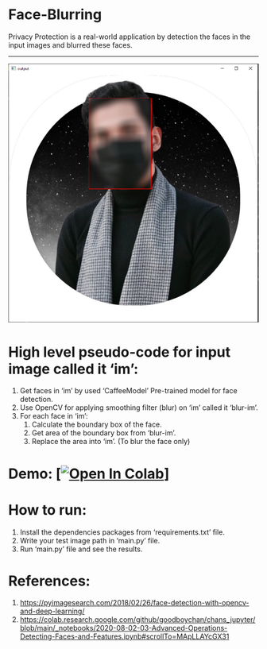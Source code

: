 # Face-Blurring
Privacy Protection is a real-world application by detection the faces in the input images and blurred these faces.
- - - -
![Face-Blurring](https://github.com/Ahmad3bdelHafeez/Face-Blurring/blob/main/output%206.PNG "Face-Blurring")
# High level pseudo-code for input image called it ‘im’:
1.	Get faces in ‘im’ by used ‘CaffeeModel’ Pre-trained model for face detection.
2.	Use OpenCV for applying smoothing filter (blur) on ‘im’ called it ‘blur-im’.
3.	For each face in ‘im’:
    1.	Calculate the boundary box of the face.
    2.	Get area of the boundary box from ‘blur-im’.
    3.	Replace the area into ‘im’. (To blur the face only)
# Demo: [[![Open In Colab](https://colab.research.google.com/assets/colab-badge.svg)](https://colab.research.google.com/drive/1gcnPn2DH_eBPAEde0g7dvXCeKRC4Lbkx?usp=sharing)]
# How to run:
1.	Install the dependencies packages from ‘requirements.txt’ file.
2.	Write your test image path in ‘main.py’ file.
3.	Run ‘main.py’ file and see the results.
# References:
1.	https://pyimagesearch.com/2018/02/26/face-detection-with-opencv-and-deep-learning/ 
2.	https://colab.research.google.com/github/goodboychan/chans_jupyter/blob/main/_notebooks/2020-08-02-03-Advanced-Operations-Detecting-Faces-and-Features.ipynb#scrollTo=MApLLAYcGX31

